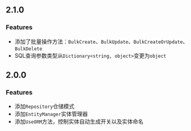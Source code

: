 ## 2.1.0

### Features

+ 添加了批量操作方法：`BulkCreate`、`BulkUpdate`、`BulkCreateOrUpdate`、`BulkDelete`
+ SQL查询参数类型从`Dictionary<string, object>`变更为`object`

## 2.0.0

### Features

- 添加`Repository`仓储模式
- 添加`EntityManager`实体管理器
- 添加`UseORM`方法，控制实体自动生成开关以及实体命名